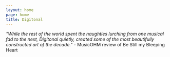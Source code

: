 ```yaml
---
layout: home
page: home
title: Digitonal
---
```


*"While the rest of the world spent the naughties lurching from one musical fad to the next, Digitonal quietly, created some of the most beautifully constructed art of the decade."* - MusicOHM review of Be Still my Bleeping Heart 


